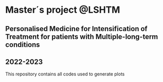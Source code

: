 # Master´s project @LSHTM
## Personalised Medicine for Intensification of Treatment for patients with Multiple-long-term conditions
## 2022-2023
This repository contains all codes used to generate plots
